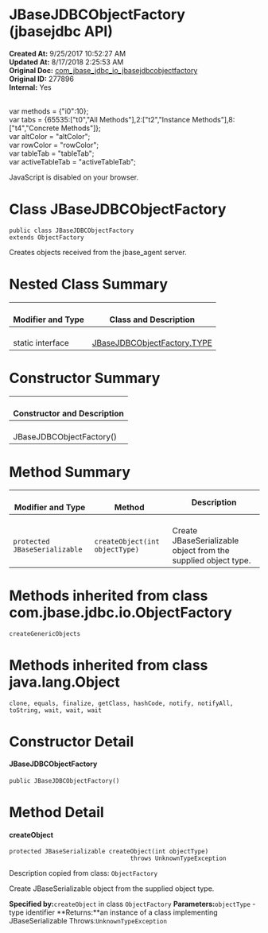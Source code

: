 # JBaseJDBCObjectFactory (jbasejdbc API)

**Created At:** 9/25/2017 10:52:27 AM  
**Updated At:** 8/17/2018 2:25:53 AM  
**Original Doc:** [com_jbase_jdbc_io_jbasejdbcobjectfactory](https://docs.jbase.com/39232-io/com_jbase_jdbc_io_jbasejdbcobjectfactory)  
**Original ID:** 277896  
**Internal:** Yes  

<!--<br>    try {<br>        if (location.href.indexOf('is-external=true') == -1) {<br>            parent.document.title="JBaseJDBCObjectFactory (jbasejdbc   API)";<br>        }<br>    }<br>    catch(err) {<br>    }<br>//--><br>var methods = {"i0":10};<br>var tabs = {65535:["t0","All Methods"],2:["t2","Instance Methods"],8:["t4","Concrete Methods"]};<br>var altColor = "altColor";<br>var rowColor = "rowColor";<br>var tableTab = "tableTab";<br>var activeTableTab = "activeTableTab";
JavaScript is disabled on your browser.



# Class JBaseJDBCObjectFactory

```
public class JBaseJDBCObjectFactory
extends ObjectFactory
```

Creates objects received from the jbase\_agent server.



# Nested Class Summary


| <br>Modifier and Type<br> | <br>Class and Description<br> |
| --- | --- |
| <br>static interface<br> | <br>[JBaseJDBCObjectFactory.TYPE](./. "interface in com.jbase.jdbc.io")<br> |








# Constructor Summary


| <br>Constructor and Description<br> |
| --- |
| <br>JBaseJDBCObjectFactory()<br> |






# Method Summary


| <br>Modifier and Type<br> | <br>Method<br> | Description<br> |
| --- | --- | --- |
| <br>`protected JBaseSerializable`<br> | <br>`createObject(int objectType)`<br> | <br>Create JBaseSerializable object from the supplied object type.<br> |




# Methods inherited from class com.jbase.jdbc.io.ObjectFactory
`createGenericObjects`







# Methods inherited from class java.lang.Object
`clone, equals, finalize, getClass, hashCode, notify, notifyAll, toString, wait, wait, wait`

# Constructor Detail



#### **JBaseJDBCObjectFactory**

```
public JBaseJDBCObjectFactory()
```









# Method Detail

#### **createObject**

```
protected JBaseSerializable createObject(int objectType)
                                  throws UnknownTypeException
```



Description copied from class: `ObjectFactory`

Create JBaseSerializable object from the supplied object type.

**Specified by:**`createObject` in class `ObjectFactory`
**Parameters:**`objectType` - type identifier
**Returns:**an instance of a class implementing JBaseSerializable
Throws:`UnknownTypeException`


